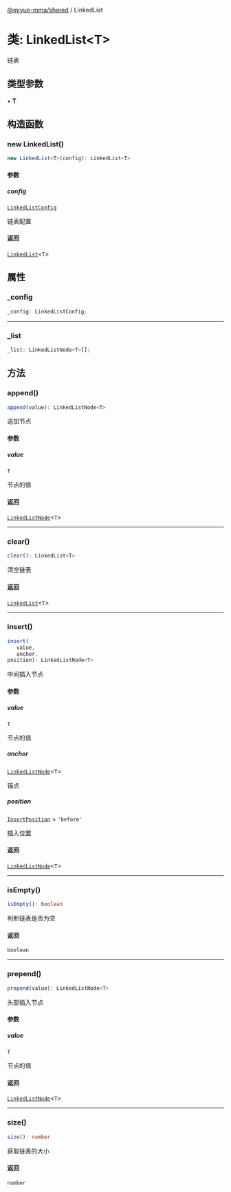 [@miyue-mma/shared](../index.md) / LinkedList

# 类: LinkedList\<T\>

链表

## 类型参数

• **T**

## 构造函数

### new LinkedList()

```ts
new LinkedList<T>(config): LinkedList<T>
```

#### 参数

##### config

[`LinkedListConfig`](../interfaces/LinkedListConfig.md)

链表配置

#### 返回

[`LinkedList`](LinkedList.md)\<`T`\>

## 属性

### \_config

```ts
_config: LinkedListConfig;
```

***

### \_list

```ts
_list: LinkedListNode<T>[];
```

## 方法

### append()

```ts
append(value): LinkedListNode<T>
```

追加节点

#### 参数

##### value

`T`

节点的值

#### 返回

[`LinkedListNode`](../interfaces/LinkedListNode.md)\<`T`\>

***

### clear()

```ts
clear(): LinkedList<T>
```

清空链表

#### 返回

[`LinkedList`](LinkedList.md)\<`T`\>

***

### insert()

```ts
insert(
   value, 
   anchor, 
position): LinkedListNode<T>
```

中间插入节点

#### 参数

##### value

`T`

节点的值

##### anchor

[`LinkedListNode`](../interfaces/LinkedListNode.md)\<`T`\>

锚点

##### position

[`InsertPosition`](../type-aliases/InsertPosition.md) = `'before'`

插入位置

#### 返回

[`LinkedListNode`](../interfaces/LinkedListNode.md)\<`T`\>

***

### isEmpty()

```ts
isEmpty(): boolean
```

判断链表是否为空

#### 返回

`boolean`

***

### prepend()

```ts
prepend(value): LinkedListNode<T>
```

头部插入节点

#### 参数

##### value

`T`

节点的值

#### 返回

[`LinkedListNode`](../interfaces/LinkedListNode.md)\<`T`\>

***

### size()

```ts
size(): number
```

获取链表的大小

#### 返回

`number`
